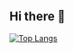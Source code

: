 ## Hi there 👋

<!--
**anryts/anryts** is a ✨ _special_ ✨ repository because its `README.md` (this file) appears on your GitHub profile.

Here are some ideas to get you started:

- 🔭 I’m currently working on ...
- 🌱 I’m currently learning ...
- 👯 I’m looking to collaborate on ...
- 🤔 I’m looking for help with ...
- 💬 Ask me about ...
- 📫 How to reach me: ...
- 😄 Pronouns: ...
- ⚡ Fun fact: ...
-->


<!-- [![Andrii Hrytsenko profile views](https://u8views.com/api/v1/github/profiles/73461908/views/day-week-month-total-count.svg)](https://u8views.com/github/anryts)
-->
[![Top Langs](https://github-readme-stats.vercel.app/api/top-langs/?username=anryts)](https://github.com/anryts/github-readme-stats)
